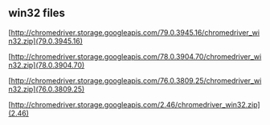 ## win32 files

[http://chromedriver.storage.googleapis.com/79.0.3945.16/chromedriver_win32.zip](79.0.3945.16)

[http://chromedriver.storage.googleapis.com/78.0.3904.70/chromedriver_win32.zip](78.0.3904.70)

[http://chromedriver.storage.googleapis.com/76.0.3809.25/chromedriver_win32.zip](76.0.3809.25)

[http://chromedriver.storage.googleapis.com/2.46/chromedriver_win32.zip](2.46)
